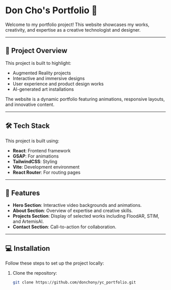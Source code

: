 # Don Cho's Portfolio 🚀

Welcome to my portfolio project! This website showcases my works, creativity, and expertise as a creative technologist and designer.  

---

## 📂 **Project Overview**
This project is built to highlight:
- Augmented Reality projects
- Interactive and immersive designs
- User experience and product design works
- AI-generated art installations

The website is a dynamic portfolio featuring animations, responsive layouts, and innovative content.

---

## 🛠️ **Tech Stack**
This project is built using:
- **React**: Frontend framework
- **GSAP**: For animations
- **TailwindCSS**: Styling
- **Vite**: Development environment
- **React Router**: For routing pages

---

## 🚀 **Features**
- **Hero Section**: Interactive video backgrounds and animations.
- **About Section**: Overview of expertise and creative skills.
- **Projects Section**: Display of selected works including FloodAR, STIM, and ArtemisAI.
- **Contact Section**: Call-to-action for collaboration.

---

## 💻 **Installation**
Follow these steps to set up the project locally:

1. Clone the repository:
   ```bash
   git clone https://github.com/donchony/yc_portfolio.git
